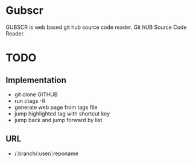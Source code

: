 
Gubscr
======

GUBSCR is web based git hub source code reader. 
Git hUB Source Code Reader.

TODO
======

## Implementation
- git clone GITHUB
- run ctags -R
- generate web page from tags file
- jump highlighted tag with shortcut key
- jump back and jump forward by list

## URL
- /:branch/:user/:reponame

